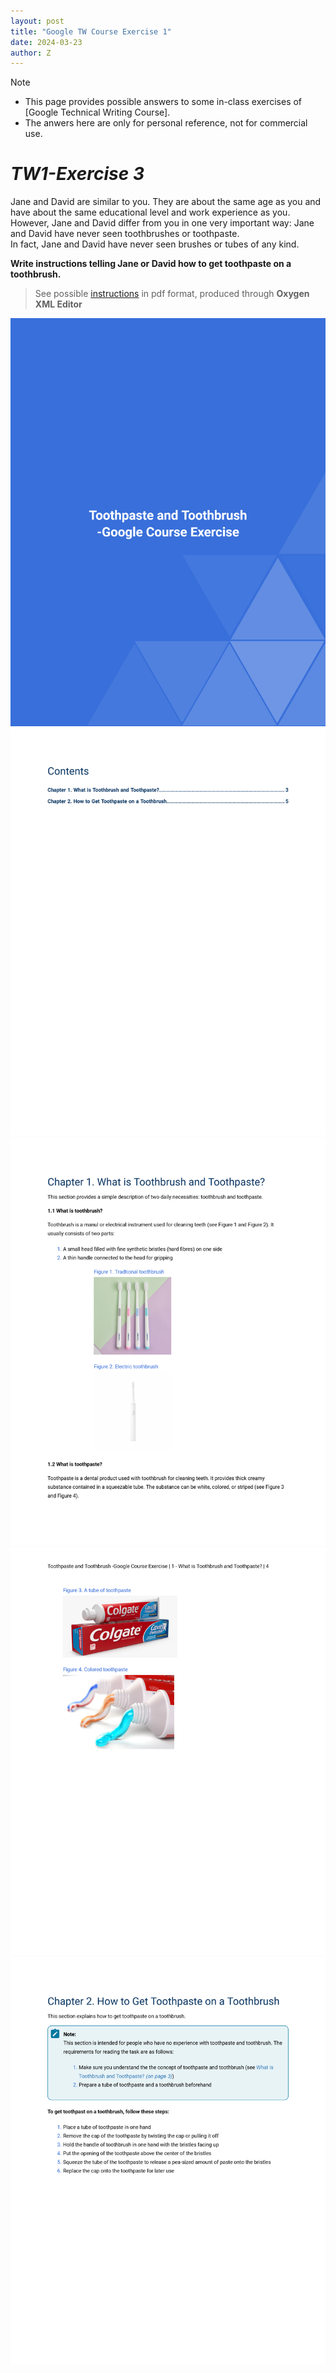 ```yaml
---
layout: post
title: "Google TW Course Exercise 1"
date: 2024-03-23
author: Z
---
```


> [!NOTE]
> * This page provides possible answers to some in-class exercises of [Google Technical Writing Course].
> * The anwers here are only for personal reference, not for commercial use.

# **_TW1-Exercise 3_**

Jane and David are similar to you. They are about the same age as you and have about the same educational level and work experience as you. However, Jane and David differ from you in one very important way:
Jane and David have never seen toothbrushes or toothpaste.  
In fact, Jane and David have never seen brushes or tubes of any kind.  

**Write instructions telling Jane or David how to get toothpaste on a toothbrush.**

> See possible [instructions](https://github.com/Gallifrey23/gallifrey23.github.io/blob/a14fe8690d25bfe5b39c3811ce1516d41f65ac38/assets/TW1-Exercise3.pdf) in pdf format, produced through **Oxygen XML Editor**

![instructions page1](/images/google_exercise/toothbrush_toothpaste_1.png)
![instructions page2](/images/google_exercise/toothbrush_toothpaste_2.png)
![instructions page3](/images/google_exercise/toothbrush_toothpaste_3.png)
![instructions page4](/images/google_exercise/toothbrush_toothpaste_4.png)
![instructions page5](/images/google_exercise/toothbrush_toothpaste_5.png)
